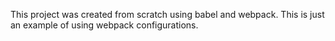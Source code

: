 This project was created from scratch using babel and webpack. This is just an example of using webpack configurations.
